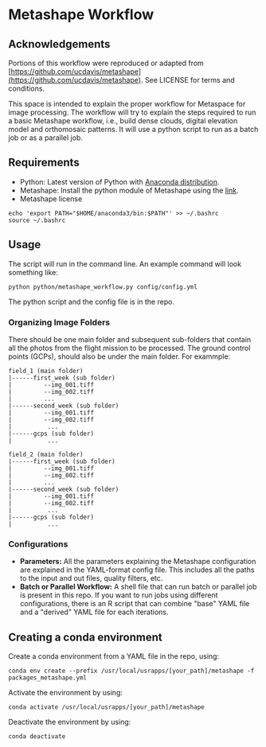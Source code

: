 # Metashape Workflow

## Acknowledgements
Portions of this workflow were reproduced or adapted from [https://github.com/ucdavis/metashape](https://github.com/ucdavis/metashape). See LICENSE for terms and conditions.

This space is intended to explain the proper workflow for Metaspace for image processing. The workflow will try to explain the steps required to run a basic Metashape workflow, i.e., build dense clouds, digital elevation model and orthomosaic patterns. It will use a python script to run as a batch job or as a parallel job.

## Requirements
* Python: Latest version of Python with [Anaconda distribution](https://www.anaconda.com/products/distribution).
* Metashape: Install the python module of Metashape using the [link](https://agisoft.freshdesk.com/support/solutions/articles/31000148930-how-to-install-metashape-stand-alone-python-module).
* Metashape license
```
echo 'export PATH="$HOME/anaconda3/bin:$PATH"' >> ~/.bashrc
source ~/.bashrc
```

## Usage

The script will run in the command line. An example command will look something like:
```
python python/metashape_workflow.py config/config.yml
```
The python script and the config file is in the repo. 

### Organizing Image Folders
There should be one main folder and subsequent sub-folders that contain all the photos from the flight mission to be processed. The ground control points (GCPs), should also be under the main folder. For exammple:
```
field_1 (main folder)
|------first_week (sub folder)
|         --img_001.tiff
|         --img_002.tiff
|         ...
|------second_week (sub folder)
|         --img_001.tiff
|         --img_002.tiff
|          ...
|------gcps (sub folder)
|          ...

field_2 (main folder)
|------first_week (sub folder)
|         --img_001.tiff
|         --img_002.tiff
|         ...
|------second_week (sub folder)
|         --img_001.tiff
|         --img_002.tiff
|          ...
|------gcps (sub folder)
|          ...

```

### Configurations
* **Parameters:** All the parameters explaining the Metashape configuration are explained in the YAML-format config file. This includes all the paths to the input and out files, quality filters, etc. 
* **Batch or Parallel Workflow:** A shell file that can run batch or parallel job is present in this repo. If you want to run jobs using different configurations, there is an R script that can combine "base" YAML file and a "derived" YAML file for each iterations.


## Creating a conda environment
Create a conda environment from a YAML file in the repo, using:
```
conda env create --prefix /usr/local/usrapps/[your_path]/metashape -f packages_metashape.yml
```
Activate the environment by using:
```
conda activate /usr/local/usrapps/[your_path]/metashape
```
Deactivate the environment by using:
```
conda deactivate
```



